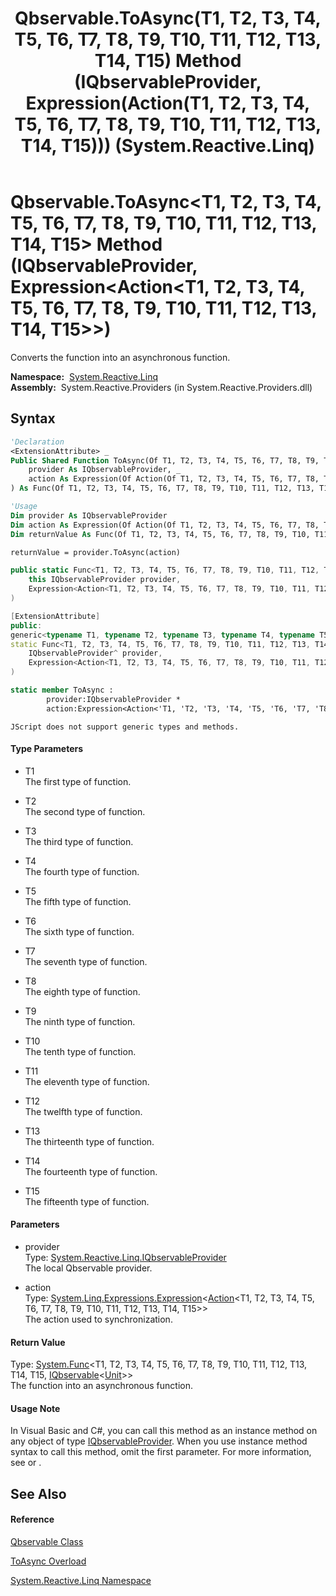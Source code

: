 ﻿---
title: Qbservable.ToAsync(T1, T2, T3, T4, T5, T6, T7, T8, T9, T10, T11, T12, T13, T14, T15) Method (IQbservableProvider, Expression(Action(T1, T2, T3, T4, T5, T6, T7, T8, T9, T10, T11, T12, T13, T14, T15))) (System.Reactive.Linq)
TOCTitle: ToAsync(T1, T2, T3, T4, T5, T6, T7, T8, T9, T10, T11, T12, T13, T14, T15) Method (IQbservableProvider, Expression(Action(T1, T2, T3, T4, T5, T6, T7, T8, T9, T10, T11, T12, T13, T14, T15)))
ms:assetid: M:System.Reactive.Linq.Qbservable.ToAsync``15(System.Reactive.Linq.IQbservableProvider,System.Linq.Expressions.Expression{System.Action{``0,``1,``2,``3,``4,``5,``6,``7,``8,``9,``10,``11,``12,``13,``14}})
ms:mtpsurl: https://msdn.microsoft.com/en-us/library/Hh211623(v=VS.103)
ms:contentKeyID: 36068302
ms.date: 06/28/2011
mtps_version: v=VS.103
dev_langs:
- vb
- csharp
- c++
- fsharp
- jscript
---

# Qbservable.ToAsync\<T1, T2, T3, T4, T5, T6, T7, T8, T9, T10, T11, T12, T13, T14, T15\> Method (IQbservableProvider, Expression\<Action\<T1, T2, T3, T4, T5, T6, T7, T8, T9, T10, T11, T12, T13, T14, T15\>\>)

Converts the function into an asynchronous function.

**Namespace:**  [System.Reactive.Linq](hh211929\(v=vs.103\).md)  
**Assembly:**  System.Reactive.Providers (in System.Reactive.Providers.dll)

## Syntax

``` vb
'Declaration
<ExtensionAttribute> _
Public Shared Function ToAsync(Of T1, T2, T3, T4, T5, T6, T7, T8, T9, T10, T11, T12, T13, T14, T15) ( _
    provider As IQbservableProvider, _
    action As Expression(Of Action(Of T1, T2, T3, T4, T5, T6, T7, T8, T9, T10, T11, T12, T13, T14, T15)) _
) As Func(Of T1, T2, T3, T4, T5, T6, T7, T8, T9, T10, T11, T12, T13, T14, T15, IQbservable(Of Unit))
```

``` vb
'Usage
Dim provider As IQbservableProvider
Dim action As Expression(Of Action(Of T1, T2, T3, T4, T5, T6, T7, T8, T9, T10, T11, T12, T13, T14, T15))
Dim returnValue As Func(Of T1, T2, T3, T4, T5, T6, T7, T8, T9, T10, T11, T12, T13, T14, T15, IQbservable(Of Unit))

returnValue = provider.ToAsync(action)
```

``` csharp
public static Func<T1, T2, T3, T4, T5, T6, T7, T8, T9, T10, T11, T12, T13, T14, T15, IQbservable<Unit>> ToAsync<T1, T2, T3, T4, T5, T6, T7, T8, T9, T10, T11, T12, T13, T14, T15>(
    this IQbservableProvider provider,
    Expression<Action<T1, T2, T3, T4, T5, T6, T7, T8, T9, T10, T11, T12, T13, T14, T15>> action
)
```

``` c++
[ExtensionAttribute]
public:
generic<typename T1, typename T2, typename T3, typename T4, typename T5, typename T6, typename T7, typename T8, typename T9, typename T10, typename T11, typename T12, typename T13, typename T14, typename T15>
static Func<T1, T2, T3, T4, T5, T6, T7, T8, T9, T10, T11, T12, T13, T14, T15, IQbservable<Unit>^>^ ToAsync(
    IQbservableProvider^ provider, 
    Expression<Action<T1, T2, T3, T4, T5, T6, T7, T8, T9, T10, T11, T12, T13, T14, T15>^>^ action
)
```

``` fsharp
static member ToAsync : 
        provider:IQbservableProvider * 
        action:Expression<Action<'T1, 'T2, 'T3, 'T4, 'T5, 'T6, 'T7, 'T8, 'T9, 'T10, 'T11, 'T12, 'T13, 'T14, 'T15>> -> Func<'T1, 'T2, 'T3, 'T4, 'T5, 'T6, 'T7, 'T8, 'T9, 'T10, 'T11, 'T12, 'T13, 'T14, 'T15, IQbservable<Unit>> 
```

``` jscript
JScript does not support generic types and methods.
```

#### Type Parameters

  - T1  
    The first type of function.

<!-- end list -->

  - T2  
    The second type of function.

<!-- end list -->

  - T3  
    The third type of function.

<!-- end list -->

  - T4  
    The fourth type of function.

<!-- end list -->

  - T5  
    The fifth type of function.

<!-- end list -->

  - T6  
    The sixth type of function.

<!-- end list -->

  - T7  
    The seventh type of function.

<!-- end list -->

  - T8  
    The eighth type of function.

<!-- end list -->

  - T9  
    The ninth type of function.

<!-- end list -->

  - T10  
    The tenth type of function.

<!-- end list -->

  - T11  
    The eleventh type of function.

<!-- end list -->

  - T12  
    The twelfth type of function.

<!-- end list -->

  - T13  
    The thirteenth type of function.

<!-- end list -->

  - T14  
    The fourteenth type of function.

<!-- end list -->

  - T15  
    The fifteenth type of function.

#### Parameters

  - provider  
    Type: [System.Reactive.Linq.IQbservableProvider](hh212104\(v=vs.103\).md)  
    The local Qbservable provider.  

<!-- end list -->

  - action  
    Type: [System.Linq.Expressions.Expression](https://msdn.microsoft.com/en-us/library/Bb335710)\<[Action](https://msdn.microsoft.com/en-us/library/Dd402873)\<T1, T2, T3, T4, T5, T6, T7, T8, T9, T10, T11, T12, T13, T14, T15\>\>  
    The action used to synchronization.  

#### Return Value

Type: [System.Func](https://msdn.microsoft.com/en-us/library/Dd402868)\<T1, T2, T3, T4, T5, T6, T7, T8, T9, T10, T11, T12, T13, T14, T15, [IQbservable](hh229328\(v=vs.103\).md)\<[Unit](hh211727\(v=vs.103\).md)\>\>  
The function into an asynchronous function.  

#### Usage Note

In Visual Basic and C\#, you can call this method as an instance method on any object of type [IQbservableProvider](hh212104\(v=vs.103\).md). When you use instance method syntax to call this method, omit the first parameter. For more information, see [](https://msdn.microsoft.com/en-us/library/Bb384936) or [](https://msdn.microsoft.com/en-us/library/Bb383977).

## See Also

#### Reference

[Qbservable Class](hh211693\(v=vs.103\).md)

[ToAsync Overload](hh229832\(v=vs.103\).md)

[System.Reactive.Linq Namespace](hh211929\(v=vs.103\).md)

